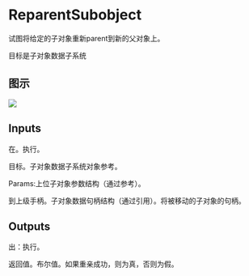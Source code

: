 # ReparentSubobject

试图将给定的子对象重新parent到新的父对象上。

目标是子对象数据子系统

## 图示

![]($-20221218-21060390.png)

## Inputs

在。执行。

目标。子对象数据子系统对象参考。

Params:上位子对象参数结构（通过参考）。

到上级手柄。子对象数据句柄结构（通过引用）。将被移动的子对象的句柄。  

## Outputs

出：执行。

返回值。布尔值。如果重亲成功，则为真，否则为假。
